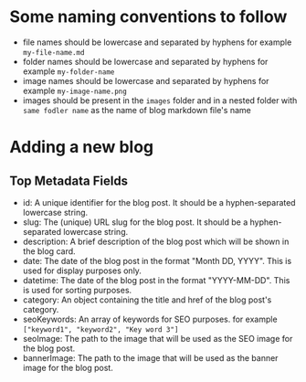 # Some naming conventions to follow
- file names  should be lowercase and separated by hyphens for example `my-file-name.md`
- folder names should be lowercase and separated by hyphens for example `my-folder-name`
- image names should be lowercase and separated by hyphens for example `my-image-name.png`
- images should be present in the `images` folder and in a nested folder with `same fodler name` as the name of blog markdown file's name

# Adding a new blog
## Top Metadata Fields
- id: A unique identifier for the blog post. It should be a hyphen-separated lowercase string.
- slug: The (unique) URL slug for the blog post. It should be a hyphen-separated lowercase string.
- description: A brief description of the blog post which will be shown in the blog card.
- date: The date of the blog post in the format "Month DD, YYYY". This is used for display purposes only.
- datetime: The date of the blog post in the format "YYYY-MM-DD". This is used for sorting purposes.
- category: An object containing the title and href of the blog post's category.
- seoKeywords: An array of keywords for SEO purposes. for example `["keyword1", "keyword2", "Key word 3"]`
- seoImage: The path to the image that will be used as the SEO image for the blog post. 
- bannerImage: The path to the image that will be used as the banner image for the blog post.

